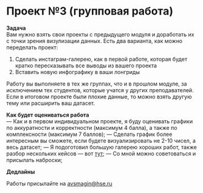 # Проект №3 (групповая работа)

**Задача**<br>
Вам нужно взять свои проекты с предыдущего модуля и доработать их с точки зрения визулизации данных. 
Есть два варианта, как можно переделать проект:<br>
1. Сделать инстаграм-галерею, как в первой работе, которая будет кратко пересказывать все выводы из вашего проекта<br>
2. Вставить новую инфографику в ваши лонгриды<br>

Работу вы выполняете в тех же группах, что и в прошлом модуле, за исключением тех студентов, которые учатся у других преподавателей. <br>
Если в итоговом проекте были плохие данные, то можно взять другую тему или расширить ваш датасет.<br>

**Как будет оцениваться работа**<br>
— Как и в первом индивидуальном проекте, я буду оценивать графики по аккуратности и корректности (максимум 4 балла), а также по комплексности (максимум 7 баллов);
— Сделать график более интересным вы сможете, если будете визуализировать не 2-10 чисел, а весь датасет;
— Я подоготовил большую галерею хороших работ, также разбор нескольких кейсов — вот [тут](https://www.figma.com/file/qXyoMLYSWa6GL7eJ4dprQ8/Dataviz-Examples);
— Со мной можно советоваться и присылать наброски;

**Дедлайны**<br>


Работы присылайте на avsmagin@hse.ru
